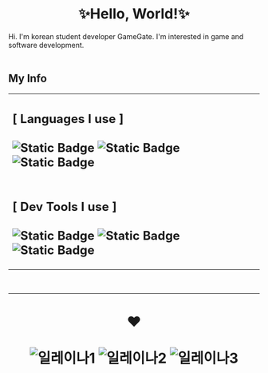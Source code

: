 <div align="center">
  <h1>✨Hello, World!✨</h1>
</div>
<t>Hi. I'm korean student developer GameGate. I'm interested in game and software development.</t>
<br><br>
<h2>My Info</h2>
<table align="center">
  <tr>
    <td width="2000">
      <h2>[ Languages I use ]
        <br>
        <br>
        <img alt="Static Badge" src="https://img.shields.io/badge/C-blue?logo=c">
        <img alt="Static Badge" src="https://img.shields.io/badge/C%23-darkviolet?logo=csharp">
        <img alt="Static Badge" src="https://img.shields.io/badge/Python-gold?logo=python">
        <br>
      </h2>
    </td>
  </tr>
  <tr>
    <td width="2000">
      <h2>[ Dev Tools I use ]
        <br>
        <br>
        <img alt="Static Badge" src="https://img.shields.io/badge/Visual_Studio-%235C2D91?logo=visualstudio">
        <img alt="Static Badge" src="https://img.shields.io/badge/Visual_Studio_Code-%23007ACC?logo=visualstudio">
         <img alt="Static Badge" src="https://img.shields.io/badge/Unity-black?logo=unity">
        <br>
      </h2>
    </td>
  </tr>
</table>
<br><hr size="5">
<div align="center">
  <h1>❤️
    <br>
    <br>
    <img src="https://drive.google.com/uc?id=1K8yw_ZqPFy9xn1oNZBxSni8v4CgxLOgs" alt="일레이나1">
    <img src="https://drive.google.com/uc?id=1bReMuv6a3_IRUSiapEh1A3oEcm8oyPCC" alt="일레이나2">
    <img src="https://drive.google.com/uc?id=1mDdNh9JCzKYkxZRsVm-4Enr19GGpWTJW" alt="일레이나3">
   </h1>
</div>

